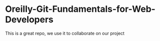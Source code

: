 # Oreilly-Git-Fundamentals-for-Web-Developers

This is a great repo, we use it to collaborate on our project
